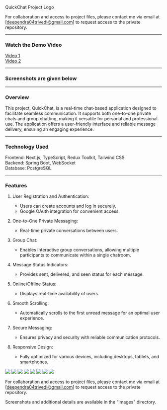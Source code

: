 
QuickChat Project Logo  

For collaboration and access to project files, please contact me via email at [deependra04trivedi@gmail.com] to request access to the private repository.  

---

### Watch the Demo Video  

<a href="https://www.linkedin.com/posts/deependra-trivedi-bb530a1a5_fullstack-springboot-nextjs-activity-7261315457591201792-nvPM?utm_source=share&utm_medium=member_desktop" target="_blank">Video 1</a><br>
<a href="https://www.linkedin.com/posts/deependra-trivedi-bb530a1a5_fullstack-springboot-nextjs-activity-7279888978185539584-V4ib?utm_source=share&utm_medium=member_desktop" target="_blank"> Video 2</a>

---

### Screenshots are given below  

---

### Overview  
This project, QuickChat, is a real-time chat-based application designed to facilitate seamless communication. It supports both one-to-one private chats and group chatting, making it versatile for personal and professional use. The application offers a user-friendly interface and reliable message delivery, ensuring an engaging experience.  

---

### Technology Used  
Frontend: Next.js, TypeScript, Redux Toolkit, Tailwind CSS  
Backend: Spring Boot, WebSocket  
Database: PostgreSQL  

---

### Features  

1. User Registration and Authentication:  
   - Users can create accounts and log in securely.  
   - Google OAuth integration for convenient access.  

2. One-to-One Private Messaging:  
   - Real-time private conversations between users.  

3. Group Chat:  
   - Enables interactive group conversations, allowing multiple participants to communicate within a single chatroom.  

4. Message Status Indicators:  
   - Provides sent, delivered, and seen status for each message.  

5. Online/Offline Status:  
   - Displays real-time availability of users.  

6. Smooth Scrolling:  
   - Automatically scrolls to the first unread message for an optimal user experience.  

7. Secure Messaging:  
   - Ensures privacy and security with reliable communication protocols.  

8. Responsive Design:  
   - Fully optimized for various devices, including desktops, tablets, and smartphones.
  

<img src="https://drive.google.com/uc?export=view&id=1xhoUk4XvOi6RiUnaqsn7kxeKmp_vjkNr">

<img src="https://drive.google.com/uc?export=view&id=1IM9CJG4kqEjBp1uI39x3zuHi9LJ3zfcm">

<img src="https://drive.google.com/uc?export=view&id=1cCCunj2oCrSNsgL_39I6xI_FWCrziE5l">

<img src="https://drive.google.com/uc?export=view&id=1sybZ30CPvxqFbgkXKSA57CLSPIlRYGEl">

<img src="https://drive.google.com/uc?export=view&id=1TTw1UxhKHKKRgU4RZ-WQBVRRxd9paaaM">

<img src="https://drive.google.com/uc?export=view&id=1K7-WopDhCoFkzonTWzYZrwlsS9OeZ78p">

<img src="https://drive.google.com/uc?export=view&id=1IT5J8Ca4TJfBlf95Dg1Za3y-FCqHr6Pt">

<img src="https://drive.google.com/uc?export=view&id=1OuRDn7VcpAn371ynCkCYh-QwK1vqWdsR">




For collaboration and access to project files, please contact me via email at [deependra04trivedi@gmail.com] to request access to the private repository.  

Screenshots and additional details are available in the "images" directory.  


